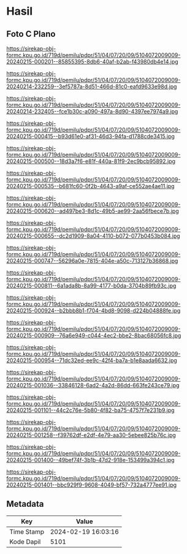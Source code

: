 # Hasil

## Foto C Plano

https://sirekap-obj-formc.kpu.go.id/719d/pemilu/pdpr/51/04/07/20/09/5104072009009-20240215-000201--85855395-8db6-40af-b2ab-f43980db4e14.jpg

https://sirekap-obj-formc.kpu.go.id/719d/pemilu/pdpr/51/04/07/20/09/5104072009009-20240214-232259--3ef5787a-8d51-466d-81c0-eafd9633e98d.jpg

https://sirekap-obj-formc.kpu.go.id/719d/pemilu/pdpr/51/04/07/20/09/5104072009009-20240214-232405--fce1b30c-a090-497a-8d90-4397ee7974a9.jpg

https://sirekap-obj-formc.kpu.go.id/719d/pemilu/pdpr/51/04/07/20/09/5104072009009-20240215-000415--b93d61e0-af31-46d3-94fa-d1788cde3415.jpg

https://sirekap-obj-formc.kpu.go.id/719d/pemilu/pdpr/51/04/07/20/09/5104072009009-20240215-000500--18d3a7f6-e81f-440a-81f9-2ec9bcb95892.jpg

https://sirekap-obj-formc.kpu.go.id/719d/pemilu/pdpr/51/04/07/20/09/5104072009009-20240215-000535--b681fc60-0f2b-4643-a9af-ce552ae4ae11.jpg

https://sirekap-obj-formc.kpu.go.id/719d/pemilu/pdpr/51/04/07/20/09/5104072009009-20240215-000620--ad497be3-8d1c-49b5-ae99-2aa56fbece7b.jpg

https://sirekap-obj-formc.kpu.go.id/719d/pemilu/pdpr/51/04/07/20/09/5104072009009-20240215-000655--dc2d1909-8a04-4110-b072-077b0453b084.jpg

https://sirekap-obj-formc.kpu.go.id/719d/pemilu/pdpr/51/04/07/20/09/5104072009009-20240215-000747--56296a0e-7815-404e-a50c-713127b36868.jpg

https://sirekap-obj-formc.kpu.go.id/719d/pemilu/pdpr/51/04/07/20/09/5104072009009-20240215-000811--6a1ada8b-8a99-4177-b0da-3704b89fb93c.jpg

https://sirekap-obj-formc.kpu.go.id/719d/pemilu/pdpr/51/04/07/20/09/5104072009009-20240215-000924--b2bbb8b1-f704-4bd8-9098-d224b04888fe.jpg

https://sirekap-obj-formc.kpu.go.id/719d/pemilu/pdpr/51/04/07/20/09/5104072009009-20240215-000909--76a6e949-c044-4ec2-bbe2-8bac68056fc8.jpg

https://sirekap-obj-formc.kpu.go.id/719d/pemilu/pdpr/51/04/07/20/09/5104072009009-20240215-000954--71dc32ed-ee9c-42f4-ba7a-b1e8aada6632.jpg

https://sirekap-obj-formc.kpu.go.id/719d/pemilu/pdpr/51/04/07/20/09/5104072009009-20240215-001036--33846128-6ad2-4a2d-86dd-663fe243ce79.jpg

https://sirekap-obj-formc.kpu.go.id/719d/pemilu/pdpr/51/04/07/20/09/5104072009009-20240215-001101--44c2c76e-5b80-4f82-ba75-4757f7e231b9.jpg

https://sirekap-obj-formc.kpu.go.id/719d/pemilu/pdpr/51/04/07/20/09/5104072009009-20240215-001258--f39762df-e2df-4e79-aa30-5ebee825b76c.jpg

https://sirekap-obj-formc.kpu.go.id/719d/pemilu/pdpr/51/04/07/20/09/5104072009009-20240215-001400--49bef74f-3b1b-47d2-918e-153499a394c1.jpg

https://sirekap-obj-formc.kpu.go.id/719d/pemilu/pdpr/51/04/07/20/09/5104072009009-20240215-001401--bbc929f9-9608-4049-bf57-732a4777ee91.jpg


## Metadata

| Key        | Value               |
| ---------- | ------------------- |
| Time Stamp | 2024-02-19 16:03:16 |
| Kode Dapil | 5101                |



